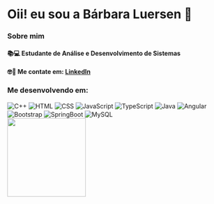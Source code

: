 <h1>Oii! eu sou a Bárbara Luersen 👋</h1> 
<div class="topicos">
  <h3>Sobre mim</h3>
  <h4>📚💻 Estudante de Análise e Desenvolvimento de Sistemas</h4>
  <h4>🤓🤝 Me contate em: <a href="https://www.linkedin.com/in/barbaraluersen/">LinkedIn</a></h4>
</div>

<div class="tecnologiasEmDesenvolvimento">
  <h3>Me desenvolvendo em:</h3>
  <img align="center" alt="C++" src="https://img.shields.io/badge/C%2B%2B-00599C?style=for-the-badge&logo=c%2B%2B&logoColor=white">
  <img align="center" alt="HTML" src="https://img.shields.io/badge/HTML5-E34F26?style=for-the-badge&logo=html5&logoColor=white">
  <img align="center" alt="CSS" src="https://img.shields.io/badge/CSS-239120?&style=for-the-badge&logo=css3&logoColor=white">
  <img align="center" alt="JavaScript" src="https://img.shields.io/badge/JavaScript-F7DF1E?style=for-the-badge&logo=javascript&logoColor=black">
  <img align="center" alt="TypeScript" src="https://img.shields.io/badge/TypeScript-007ACC?style=for-the-badge&logo=typescript&logoColor=white">
  <img align="center" alt="Java" src="https://img.shields.io/badge/Java-ED8B00?style=for-the-badge&logo=openjdk&logoColor=white">
  <img align="center" alt="Angular" src="https://img.shields.io/badge/Angular-DD0031?style=for-the-badge&logo=angular&logoColor=white">
  <img align="center" alt="Bootstrap" src="https://img.shields.io/badge/Bootstrap-563D7C?style=for-the-badge&logo=bootstrap&logoColor=white">
  <img align="center" alt="SpringBoot" src="https://img.shields.io/badge/Spring-6DB33F?style=for-the-badge&logo=spring&logoColor=white">
  <img align="center" alt="MySQL" src="https://img.shields.io/badge/MySQL-00000F?style=for-the-badge&logo=mysql&logoColor=white">
  <img align="center" alt="" src="">
  <img align="center" alt="" src="">
  <img align="center" alt="" src="">
  <img align="center" alt="" src="">
  <img align="center" alt="" src="">
</div>

<div class="dadosDoGit">
  <img height="180em" src="https://github-readme-stats.vercel.app/api/top-langs/?username=barbaraLuersen&layout=compact&langs_count=16&theme=github_dark"/>
</div>
